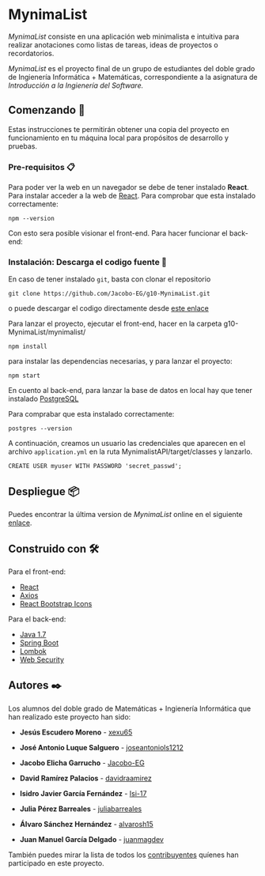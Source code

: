 # MynimaList

*MynimaList* consiste en una aplicación web minimalista e intuitiva para realizar anotaciones como listas de tareas, ideas de proyectos o recordatorios.

*MynimaList* es el proyecto final de un grupo de estudiantes del doble grado de Ingienería Informática + Matemáticas, correspondiente a la asignatura de *Introducción a la Ingienería del Software.*


## Comenzando 🚀	

Estas instrucciones te permitirán obtener una copia del proyecto en funcionamiento en tu máquina local para propósitos de desarrollo y pruebas.

### Pre-requisitos 📋

Para poder ver la web en un navegador se debe de tener instalado **React**. Para instalar acceder a la web de [React](https://reactjs.org/). Para comprobar que esta instalado correctamente: 

```
npm --version 
```

Con esto sera posible visionar el front-end. Para hacer funcionar el back-end: 


### Instalación: Descarga el codigo fuente 🔧

En caso de tener instalado `git`, basta con clonar el repositorio

```
git clone https://github.com/Jacobo-EG/g10-MynimaList.git
```

o puede descargar el codigo directamente desde [este enlace](https://github.com/Jacobo-EG/g10-MynimaList/archive/refs/heads/main.zip)

Para lanzar el proyecto, ejecutar el front-end, hacer en la carpeta g10-MynimaList/mynimalist/

```
npm install
```

para instalar las dependencias necesarias, y para lanzar el proyecto: 

```
npm start
```

En cuento al back-end, para lanzar la base de datos en local hay que tener instalado [PostgreSQL](https://www.postgresql.org/)

Para comprabar que esta instalado correctamente: 
```
postgres --version
```

A continuación, creamos un usuario las credenciales que aparecen en el archivo `application.yml` en la ruta MynimalistAPI/target/classes y lanzarlo.

```
CREATE USER myuser WITH PASSWORD 'secret_passwd';
```


## Despliegue 📦

Puedes encontrar la última version de *MynimaList* online en el siguiente [enlace](http://mynimalist.herokuapp.com/).

## Construido con 🛠️
Para el front-end:

* [React](https://es.reactjs.org/)
* [Axios](https://www.npmjs.com/package/axios)
* [React Bootstrap Icons](https://www.npmjs.com/package/react-bootstrap-icons)

Para el back-end: 

* [Java 1.7](https://www.oracle.com/es/java/technologies/javase/javase7-archive-downloads.html)
* [Spring Boot](https://spring.io/projects/spring-boot) 
* [Lombok](https://projectlombok.org/)
* [Web Security](https://www.websecurity.es/)


## Autores ✒️
Los alumnos del doble grado de Matemáticas + Ingienería Informática que han realizado este proyecto han sido: 

- **Jesús Escudero Moreno** - [xexu65](https://github.com/xexu65)

- **José Antonio Luque Salguero** - [joseantoniols1212](https://github.com/joseantoniols1212)

- **Jacobo Elicha Garrucho** - [Jacobo-EG](https://github.com/Jacobo-EG)

- **David Ramírez Palacios** - [davidraamirez](https://github.com/davidraamirez)

- **Isidro Javier García Fernández** - [Isi-17](https://github.com/Isi-17)

- **Julia Pérez Barreales** - [juliabarreales](https://github.com/juliabarreales)

- **Álvaro Sánchez Hernández** - [alvarosh15](https://github.com/alvarosh15)

- **Juan Manuel García Delgado** - [juanmagdev](https://github.com/juanmagdev)

También puedes mirar la lista de todos los [contribuyentes](https://github.com/Jacobo-EG/g10-MynimaList/graphs/contributors) quíenes han participado en este proyecto. 


